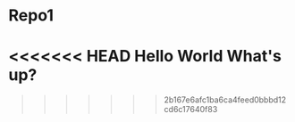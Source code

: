 # Repo1
<<<<<<< HEAD
Hello World
What's up?
=======
>>>>>>> 2b167e6afc1ba6ca4feed0bbbd12cd6c17640f83
